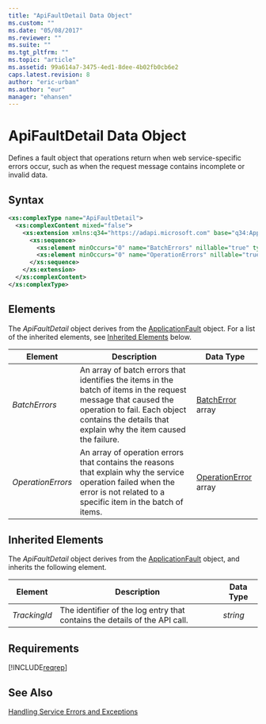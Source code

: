 ```yaml
---
title: "ApiFaultDetail Data Object"
ms.custom: ""
ms.date: "05/08/2017"
ms.reviewer: ""
ms.suite: ""
ms.tgt_pltfrm: ""
ms.topic: "article"
ms.assetid: 99a614a7-3475-4ed1-8dee-4b02fb0cb6e2
caps.latest.revision: 8
author: "eric-urban"
ms.author: "eur"
manager: "ehansen"
---
```

# ApiFaultDetail Data Object
Defines a fault object that operations return when web service-specific errors occur, such as when the request message contains incomplete or invalid data.

## Syntax

```xml
<xs:complexType name="ApiFaultDetail">
  <xs:complexContent mixed="false">
    <xs:extension xmlns:q34="https://adapi.microsoft.com" base="q34:ApplicationFault">
      <xs:sequence>
        <xs:element minOccurs="0" name="BatchErrors" nillable="true" type="tns:ArrayOfBatchError" />
        <xs:element minOccurs="0" name="OperationErrors" nillable="true" type="tns:ArrayOfOperationError" />
      </xs:sequence>
    </xs:extension>
  </xs:complexContent>
</xs:complexType>
```

## <a name="Elements"></a>Elements
The *ApiFaultDetail* object derives from the [ApplicationFault](../reporting-api/applicationfault-data-object.md) object. For a list of the inherited elements, see [Inherited Elements](#InheritedElements) below.

|Element|Description|Data Type|
|-----------|---------------|-------------|
|*BatchErrors*|An array of batch errors that identifies the items in the batch of items in the request message that caused the operation to fail. Each object contains the details that explain why the item caused the failure.|[BatchError](../reporting-api/batcherror-data-object.md) array|
|*OperationErrors*|An array of operation errors that contains the reasons that explain why the service operation failed when the error is not related to a specific item in the batch of items.|[OperationError](../reporting-api/operationerror-data-object.md) array|

## <a name="InheritedElements"></a>Inherited Elements
The *ApiFaultDetail* object derives from the [ApplicationFault](../reporting-api/applicationfault-data-object.md) object, and inherits the following element. 

|Element|Description|Data Type|
|-----------|---------------|-------------|
|*TrackingId*|The identifier of the log entry that contains the details of the API call.|*string*|

## Requirements
[!INCLUDE[reqrep](../reporting-api/includes/reqrep.md)]
## See Also
[Handling Service Errors and Exceptions](~/concepts/handling-service-errors-and-exceptions.md)

